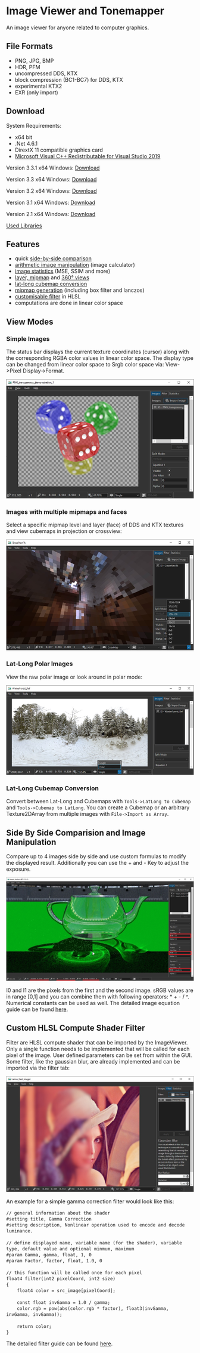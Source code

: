 # Image Viewer and Tonemapper

An image viewer for anyone related to computer graphics.

## File Formats

* PNG, JPG, BMP
* HDR, PFM
* uncompressed DDS, KTX
* block compression (BC1-BC7) for DDS, KTX
* experimental KTX2
* EXR (only import)

## Download

System Requirements:
- x64 bit
- .Net 4.6.1
- DirextX 11 compatible graphics card
- [Microsoft Visual C++ Redistributable for Visual Studio 2019](https://aka.ms/vs/16/release/vc_redist.x64.exe)

Version 3.3.1 x64 Windows: [Download](https://github.com/kopaka1822/ImageViewer/raw/Release/Build/ImageViewer3_3_1.zip)

Version 3.3 x64 Windows: [Download](https://github.com/kopaka1822/ImageViewer/raw/Release/Build/ImageViewer3_3.zip)

Version 3.2 x64 Windows: [Download](https://github.com/kopaka1822/ImageViewer/raw/Release/Build/ImageViewer3_2.zip)

Version 3.1 x64 Windows: [Download](https://github.com/kopaka1822/ImageViewer/raw/Release/Build/ImageViewer3_1.zip)

Version 2.1 x64 Windows: [Download](https://github.com/kopaka1822/ImageViewer/raw/Release/Build/Texture%20Viewer.zip)

[Used Libraries](about.md)

## Features 

* quick [side-by-side comparison](#Side-By-Side-Comparision-and-Image-Manipulation)
* [arithmetic image manipulation](equation.md) (image calculator)
* [image statistics](statistics.md) (MSE, SSIM and more)
* [layer, mipmap](#Images-with-multiple-mipmaps-and-faces) and [360° views](#Lat-Long-Polar-Images)
* [lat-long cubemap conversion](#Lat-Long-Cubemap-Conversion)
* [mipmap generation](mipmaps.md) (including box filter and lanczos)
* [customisable filter](#Custom-HLSL-Compute-Shader-Filter) in HLSL
* computations are done in linear color space

## View Modes
### Simple Images
The status bar displays the current texture coordinates (cursor) along with the corresponding RGBA color values in linear color space. The display type can be changed from linear color space to Srgb color space via: View->Pixel Display->Format.

![](img/transparent.jpg)

### Images with multiple mipmaps and faces

Select a specific mipmap level and layer (face) of DDS and KTX textures and view cubemaps in projection or crossview:

![](img/cube_level.jpg)

### Lat-Long Polar Images

View the raw polar image or look around in polar mode:

![](img/polar.jpg)

### Lat-Long Cubemap Conversion
Convert between Lat-Long and Cubemaps with `Tools->LatLong to Cubemap` and `Tools->Cubemap to LatLong`. You can create a Cubemap or an arbitrary Texture2DArray from multiple images with `File->Import as Array`.

## Side By Side Comparision and Image Manipulation

Compare up to 4 images side by side and use custom formulas to modify the displayed result. Additionally you can use the + and - Key to adjust the exposure.

![](img/compare.jpg)

I0 and I1 are the pixels from the first and the second image. sRGB values are in range [0,1] and you can combine them with following operators: * + - / ^. Numerical constants can be used as well. The detailed image equation guide can be found [here](equation.md).

## Custom HLSL Compute Shader Filter

Filter are HLSL compute shader that can be imported by the ImageViewer. Only a single function needs to be implemented that will be called for each pixel of the image. User defined parameters can be set from within the GUI. Some filter, like the gaussian blur, are already implemented and can be imported via the filter tab:

![](img/filter.jpg)

An example for a simple gamma correction filter would look like this:

```hlsl
// general information about the shader
#setting title, Gamma Correction
#setting description, Nonlinear operation used to encode and decode luminance.

// define displayed name, variable name (for the shader), variable type, default value and optional minmum, maximum
#param Gamma, gamma, float, 1, 0
#param Factor, factor, float, 1.0, 0

// this function will be called once for each pixel
float4 filter(int2 pixelCoord, int2 size)
{
	float4 color = src_image[pixelCoord];

	const float invGamma = 1.0 / gamma;
	color.rgb = pow(abs(color.rgb * factor), float3(invGamma, invGamma, invGamma));
	
	return color;
}
```

The detailed filter guide can be found [here](filter_manual.md).
